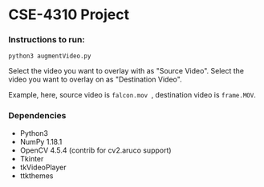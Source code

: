 # CSE-4310 Project

### Instructions to run:

```
python3 augmentVideo.py
```

Select the video you want to overlay with as "Source Video".
Select the video you want to overlay on as "Destination Video".

Example, here, source video is `falcon.mov `, destination video is `frame.MOV`.

### Dependencies

- Python3
- NumPy 1.18.1
- OpenCV 4.5.4 (contrib for cv2.aruco support)
- Tkinter
- tkVideoPlayer
- ttkthemes
